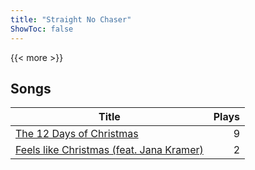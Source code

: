 ```yaml
---
title: "Straight No Chaser"
ShowToc: false
---
```


{{< more >}}

## Songs
Title | Plays 
----- | -----: 
[The 12 Days of Christmas](/songs/the) | 9
[Feels like Christmas (feat. Jana Kramer)](/songs/feels-like-christmas-feat-jana-kramer) | 2

